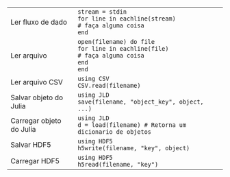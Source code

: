 |                          |                                                                                                     |
| ------------------------ | --------------------------------------------------------------------------------------------------- |
| Ler fluxo de dado        | `stream = stdin`<br>`for line in eachline(stream)`<br>`# faça alguma coisa`<br>`end`                |
| Ler arquivo              | `open(filename) do file`<br>`for line in eachline(file)`<br>`# faça alguma coisa`<br>`end`<br>`end` |
| Ler arquivo CSV          | `using CSV`<br>`CSV.read(filename)`                                                                 |
| Salvar objeto do Julia   | `using JLD`<br>`save(filename, "object_key", object, ...)`                                          |
| Carregar objeto do Julia | `using JLD`<br>`d = load(filename) # Retorna um dicionario de objetos`                              |
| Salvar HDF5              | `using HDF5`<br>`h5write(filename, "key", object)`                                                  |
| Carregar HDF5            | `using HDF5`<br>`h5read(filename, "key")`                                                           |
